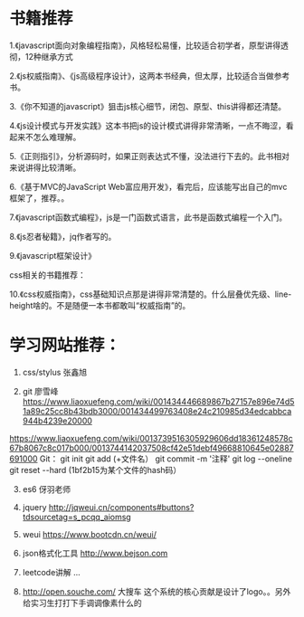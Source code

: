 <!--
 * @Author: your name
 * @Date: 2020-01-14 21:54:47
 * @LastEditTime : 2020-01-15 19:33:49
 * @LastEditors  : Please set LastEditors
 * @Description: In User Settings Edit
 * @FilePath: \beixiang_ly\LY_Restart\书籍推荐\readme.md
 -->
# 书籍推荐
  1.《javascript面向对象编程指南》，风格轻松易懂，比较适合初学者，原型讲得透彻，12种继承方式

  2.《js权威指南》、《js高级程序设计》，这两本书经典，但太厚，比较适合当做参考书。

  3.《你不知道的javascript》狙击js核心细节，闭包、原型、this讲得都还清楚。

  4.《js设计模式与开发实践》这本书把js的设计模式讲得非常清晰，一点不晦涩，看起来不怎么难理解。

  5.《正则指引》，分析源码时，如果正则表达式不懂，没法进行下去的。此书相对来说讲得比较清晰。

  6.《基于MVC的JavaScript Web富应用开发》，看完后，应该能写出自己的mvc框架了，推荐。。

  7.《javascript函数式编程》，js是一门函数式语言，此书是函数式编程一个入门。

  8.《js忍者秘籍》，jq作者写的。

  9.《javascript框架设计》

  css相关的书籍推荐：

  10.《css权威指南》，css基础知识点那是讲得非常清楚的。什么层叠优先级、line-height啥的。不是随便一本书都敢叫“权威指南”的。


# 学习网站推荐：
  1. css/stylus  张鑫旭

  2. git 	廖雪峰
  https://www.liaoxuefeng.com/wiki/001434446689867b27157e896e74d51a89c25cc8b43bdb3000/001434499763408e24c210985d34edcabbca944b4239e20000

  https://www.liaoxuefeng.com/wiki/0013739516305929606dd18361248578c67b8067c8c017b000/0013744142037508cf42e51debf49668810645e02887691000
  Git：
  git init
  git add (+文件名）
  git commit -m '注释'
  git log --oneline
  git reset --hard (1bf2b15为某个文件的hash码）

  3. es6  	伢羽老师


  4. jquery
  http://jqweui.cn/components#buttons?tdsourcetag=s_pcqq_aiomsg

  5. weui
  https://www.bootcdn.cn/weui/

  6. json格式化工具
  http://www.bejson.com

  7. leetcode讲解 ...

  8. http://open.souche.com/  大搜车
  这个系统的核心贡献是设计了logo。。另外给实习生打打下手调调像素什么的